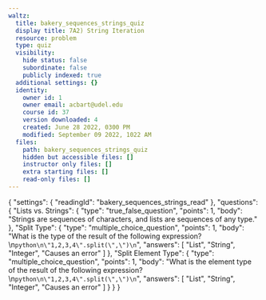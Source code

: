 ```yaml
---
waltz:
  title: bakery_sequences_strings_quiz
  display title: 7A2) String Iteration
  resource: problem
  type: quiz
  visibility:
    hide status: false
    subordinate: false
    publicly indexed: true
  additional settings: {}
  identity:
    owner id: 1
    owner email: acbart@udel.edu
    course id: 37
    version downloaded: 4
    created: June 28 2022, 0300 PM
    modified: September 09 2022, 1022 AM
  files:
    path: bakery_sequences_strings_quiz
    hidden but accessible files: []
    instructor only files: []
    extra starting files: []
    read-only files: []
---
```

{
  "settings": {
    "readingId": "bakery_sequences_strings_read"
  },
  "questions": {
    "Lists vs. Strings": {
      "type": "true_false_question",
      "points": 1,
      "body": "Strings are sequences of characters, and lists are sequences of any type."
    },
    "Split Type": {
      "type": "multiple_choice_question",
      "points": 1,
      "body": "What is the type of the result of the following expression?\n```python\n\"1,2,3,4\".split(\",\")\n```",
      "answers": [
        "List",
        "String",
        "Integer",
        "Causes an error"
      ]
    },
    "Split Element Type": {
      "type": "multiple_choice_question",
      "points": 1,
      "body": "What is the element type of the result of the following expression?\n```python\n\"1,2,3,4\".split(\",\")\n```",
      "answers": [
        "List",
        "String",
        "Integer",
        "Causes an error"
      ]
    }
  }
}